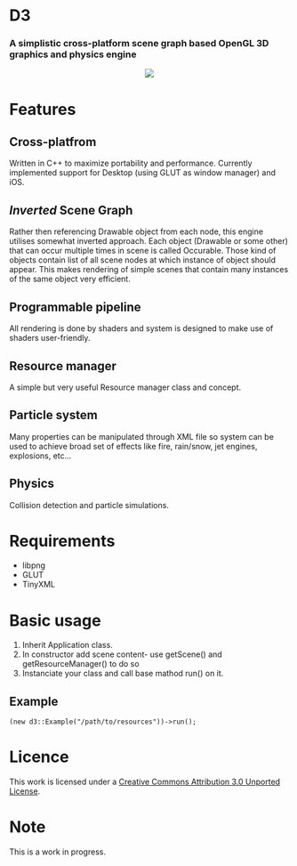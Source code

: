 # D3
### A simplistic cross-platform scene graph based OpenGL 3D graphics and physics engine

<p align="center"><img src="http://www.deviantpics.com/images/rAesp.png" /></p>

# Features
## Cross-platfrom
Written in C++ to maximize portability and performance. Currently implemented support for Desktop (using GLUT as window manager) and iOS.

## _Inverted_ Scene Graph
Rather then referencing Drawable object from each node, this engine utilises somewhat inverted approach. Each object (Drawable or some other) that can occur multiple times in scene is called Occurable. Those kind of objects contain list of all scene nodes at which instance of object should appear. This makes rendering of simple scenes that contain many instances of the same object very efficient. 

## Programmable pipeline
All rendering is done by shaders and system is designed to make use of shaders user-friendly.

## Resource manager
A simple but very useful Resource manager class and concept.

## Particle system
Many properties can be manipulated through XML file so system can be used to achieve broad set of effects like fire, rain/snow, jet engines, explosions, etc...

## Physics
Collision detection and particle simulations.

# Requirements
* libpng 
* GLUT
* TinyXML 

# Basic usage
1. Inherit Application class.
2. In constructor add scene content- use getScene() and getResourceManager() to do so
3. Instanciate your class and call base mathod run() on it.

## Example
    (new d3::Example("/path/to/resources"))->run();

# Licence
This work is licensed under a [Creative Commons Attribution 3.0 Unported License](http://creativecommons.org/licenses/by/3.0/deed.en_US).

# Note
This is a work in progress.